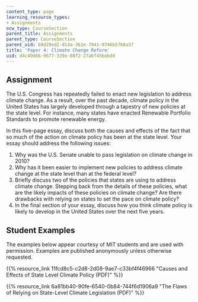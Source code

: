 ```yaml
---
content_type: page
learning_resource_types:
- Assignments
ocw_type: CourseSection
parent_title: Assignments
parent_type: CourseSection
parent_uid: b9d28ed2-d14a-361e-7941-9746b5768a37
title: 'Paper 4: Climate Change Reform'
uid: d4c49d66-9677-339e-88f2-27a6f45bebdd
---
```


Assignment
----------

The U.S. Congress has repeatedly failed to enact new legislation to address climate change. As a result, over the past decade, climate policy in the United States has largely developed through a tapestry of new policies at the state level. For instance, many states have enacted Renewable Portfolio Standards to promote renewable energy.

In this five-page essay, discuss both the causes and effects of the fact that so much of the action on climate policy has been at the state level. Your essay should address the following issues:

1.  Why was the U.S. Senate unable to pass legislation on climate change in 2010?
2.  Why has it been easier to implement new policies to address climate change at the state level than at the federal level?
3.  Briefly discuss two of the policies that states are using to address climate change. Stepping back from the details of these policies, what are the likely impacts of these policies on climate change? Are there drawbacks with relying on states to set the pace on climate policy?
4.  In the final section of your essay, discuss how you think climate policy is likely to develop in the United States over the next five years.

Student Examples
----------------

The examples below appear courtesy of MIT students and are used with permission. Examples are published anonymously unless otherwise requested.

{{% resource_link 11fcd8c5-c2d8-2d08-9ae7-c33bf4f46966 "Causes and Effects of State Level Climate Policy (PDF)" %}}

{{% resource_link 6a81bb40-90fe-6540-0b84-744f6d1906a9 "The Flaws of Relying on State-Level Climate Legislation (PDF)" %}}